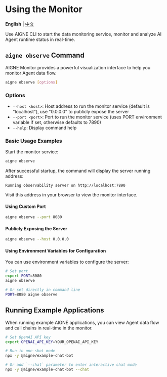 # Using the Monitor

**English** | [中文](observe.zh.md)

Use AIGNE CLI to start the data monitoring service, monitor and analyze AI Agent runtime status in real-time.

## `aigne observe` Command

AIGNE Monitor provides a powerful visualization interface to help you monitor Agent data flow.

```bash
aigne observe [options]
```

### Options

* `--host <host>`: Host address to run the monitor service (default is "localhost"), use "0.0.0.0" to publicly expose the server
* `--port <port>`: Port to run the monitor service (uses PORT environment variable if set, otherwise defaults to 7890)
* `--help`: Display command help

### Basic Usage Examples

Start the monitor service:

```bash
aigne observe
```

After successful startup, the command will display the server running address:

```
Running observability server on http://localhost:7890
```

Visit this address in your browser to view the monitor interface.

#### Using Custom Port

```bash
aigne observe --port 8080
```

#### Publicly Exposing the Server

```bash
aigne observe --host 0.0.0.0
```

#### Using Environment Variables for Configuration

You can use environment variables to configure the server:

```bash
# Set port
export PORT=8080
aigne observe

# Or set directly in command line
PORT=8080 aigne observe
```

## Running Example Applications

When running example AIGNE applications, you can view Agent data flow and call chains in real-time in the monitor.

```bash
# Set OpenAI API key
export OPENAI_API_KEY=YOUR_OPENAI_API_KEY

# Run in one-shot mode
npx -y @aigne/example-chat-bot

# Or add `--chat` parameter to enter interactive chat mode
npx -y @aigne/example-chat-bot --chat
```
